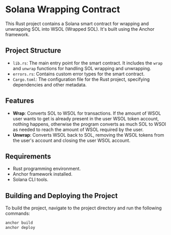 # Solana Wrapping Contract

This Rust project contains a Solana smart contract for wrapping and unwrapping SOL into WSOL (Wrapped SOL). It's built using the Anchor framework.

## Project Structure

- `lib.rs`: The main entry point for the smart contract. It includes the `wrap` and `unwrap` functions for handling SOL wrapping and unwrapping.
- `errors.rs`: Contains custom error types for the smart contract.
- `Cargo.toml`: The configuration file for the Rust project, specifying dependencies and other metadata.

## Features

- **Wrap**: Converts SOL to WSOL for transactions. If the amount of WSOL user wants to get is already present in the user WSOL token account, nothing happens, otherwise the program converts as much SOL to WSOl as needed to reach the amount of WSOL required by the user.
- **Unwrap**: Converts WSOL back to SOL, removing the WSOL tokens from the user's account and closing the user WSOL account.

## Requirements

- Rust programming environment.
- Anchor framework installed.
- Solana CLI tools.

## Building and Deploying the Project

To build the project, navigate to the project directory and run the following commands:

```bash
anchor build
anchor deploy
